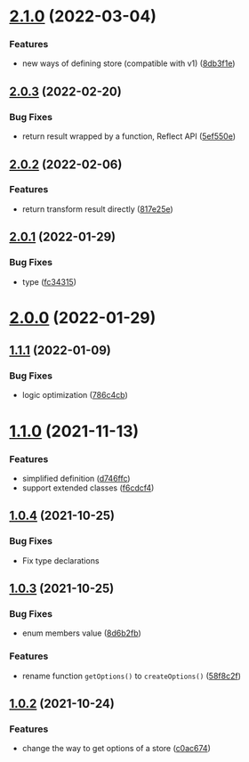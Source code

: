 # [2.1.0](https://github.com/Zolyn/pinia-class-transformer/compare/v2.0.3...v2.1.0) (2022-03-04)

### Features

-   new ways of defining store (compatible with v1) ([8db3f1e](https://github.com/Zolyn/pinia-class-transformer/commit/8db3f1e7d61e5eed4d6094f23bd99a42febdb399))

## [2.0.3](https://github.com/Zolyn/pinia-class-transformer/compare/v2.0.2...v2.0.3) (2022-02-20)

### Bug Fixes

-   return result wrapped by a function, Reflect API ([5ef550e](https://github.com/Zolyn/pinia-class-transformer/commit/5ef550e38ba1c00287a0993ba3e88e160e7284e0))

## [2.0.2](https://github.com/Zolyn/pinia-class-transformer/compare/v2.0.1...v2.0.2) (2022-02-06)

### Features

-   return transform result directly ([817e25e](https://github.com/Zolyn/pinia-class-transformer/commit/817e25e3e9eef90fac24d1f679e31ac336207bc1))

## [2.0.1](https://github.com/Zolyn/pinia-class-transformer/compare/v2.0.0...v2.0.1) (2022-01-29)

### Bug Fixes

-   type ([fc34315](https://github.com/Zolyn/pinia-class-transformer/commit/fc34315fc1fb271fcf171cf59bb2a4a5c604ad25))

# [2.0.0](https://github.com/Zolyn/pinia-class-transformer/compare/v1.1.1...v2.0.0) (2022-01-29)

## [1.1.1](https://github.com/Zolyn/pinia-store-decorators/compare/v1.1.0...v1.1.1) (2022-01-09)

### Bug Fixes

-   logic optimization ([786c4cb](https://github.com/Zolyn/pinia-store-decorators/commit/786c4cbe2ba0c224696bb435857e202f96852df8))

# [1.1.0](https://github.com/Zolyn/pinia-store-decorators/compare/v1.0.4...v1.1.0) (2021-11-13)

### Features

-   simplified definition ([d746ffc](https://github.com/Zolyn/pinia-store-decorators/commit/d746ffcca680f84b51982bd4b0fe85e71b763bc3))
-   support extended classes ([f6cdcf4](https://github.com/Zolyn/pinia-store-decorators/commit/f6cdcf49680b2aec2711f9f72deb928b5a46f0a2))

## [1.0.4](https://github.com/Zolyn/pinia-store-decorators/compare/v1.0.2...v1.0.4) (2021-10-25)

### Bug Fixes

-   Fix type declarations

## [1.0.3](https://github.com/Zolyn/pinia-store-decorators/compare/v1.0.2...v1.0.3) (2021-10-25)

### Bug Fixes

-   enum members value ([8d6b2fb](https://github.com/Zolyn/pinia-store-decorators/commit/8d6b2fb4a11faacfa47096385d4c6c676f139eaa))

### Features

-   rename function `getOptions()` to `createOptions()` ([58f8c2f](https://github.com/Zolyn/pinia-store-decorators/commit/58f8c2fdf5e1947a272a983b5ede23ea46eb7f33))

## [1.0.2](https://github.com/Zolyn/pinia-store-decorators/compare/v1.0.1...v1.0.2) (2021-10-24)

### Features

-   change the way to get options of a store ([c0ac674](https://github.com/Zolyn/pinia-store-decorators/commit/c0ac6746ea161bcf2d4af9050cee9cc4fe2d1b1c))
